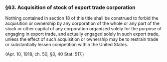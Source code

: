 ### §63. Acquisition of stock of export trade corporation ###

Nothing contained in section 18 of this title shall be construed to forbid the acquisition or ownership by any corporation of the whole or any part of the stock or other capital of any corporation organized solely for the purpose of engaging in export trade, and actually engaged solely in such export trade, unless the effect of such acquisition or ownership may be to restrain trade or substantially lessen competition within the United States.

(Apr. 10, 1918, ch. 50, §3, 40 Stat. 517.)